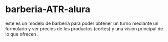# barberia-ATR-alura
 este es un modelo de barbería  para poder obtener un turno mediante un formulario y ver precios de los productos (cortes) y una vision principal de lo que ofrecen . 
